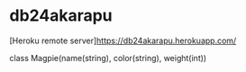 # db24akarapu
[Heroku remote server]https://db24akarapu.herokuapp.com/

class Magpie(name(string), color(string), weight(int))
